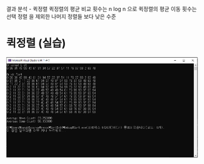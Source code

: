 결과 분석 - 퀵정렬
퀵정렬의 평균 비교 횟수는 n log n 으로 
퀵정렬의 평균 이동 횟수는 선택 정렬 을 제외한 나머지 정렬들 보다 낮은 수준
# 퀵정렬 (실습)
![](./images.jpg)
